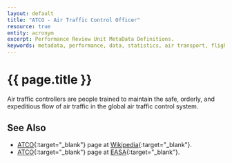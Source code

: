 ```yaml
---
layout: default
title: "ATCO - Air Traffic Control Officer"
resource: true
entity: acronym
excerpt: Performance Review Unit MetaData Definitions.
keywords: metadata, performance, data, statistics, air transport, flights, europe, delay, safety
---
```

# {{ page.title }}

Air traffic controllers are people trained to maintain the safe, orderly,
and expeditious flow of air traffic in the global air traffic control system.

## See Also

* [ATCO][atcoWP]{:target="_blank"} page at [Wikipedia][wp]{:target="_blank"}.
* [ATCO][atcoEASA]{:target="_blank"} page at [EASA][easa]{:target="_blank"}.

[atcoWP]: <https://en.wikipedia.org/wiki/Air_traffic_controller> "ATCO - Wikipedia"
[atcoEASA]: <https://www.easa.europa.eu/regulation-groups/atco-air-traffic-controllers> "ATCO - EASA"
[easa]: <https://www.easa.europa.eu> "EASA - European Aviation Safety Agency"
[wp]: <https://en.wikipedia.org> "Wikipedia"
